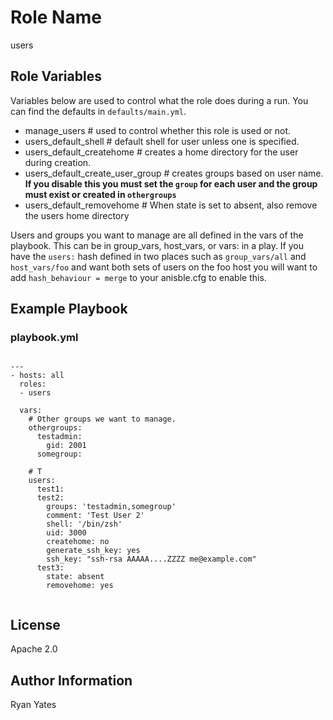 Role Name
========

users

Role Variables
--------------

Variables below are used to control what the role does during a run.  You can find the defaults in `defaults/main.yml`.
- manage_users   # used to control whether this role is used or not.
- users_default_shell   # default shell for user unless one is specified.
- users_default_createhome   # creates a home directory for the user during creation.
- users_default_create_user_group  # creates groups based on user name. **If you disable this you must set the `group` for each user and the group must exist or created in `othergroups`**
- users_default_removehome   # When state is set to absent, also remove the users home directory

Users and groups you want to manage are all defined in the vars of the playbook.  This can be in group_vars, host_vars, or vars: in a play.  If you have the `users:` hash defined in two places such as `group_vars/all` and `host_vars/foo` and want both sets of users on the foo host you will want to add `hash_behaviour = merge` to your anisble.cfg to enable this.

Example Playbook
-------------------------
### playbook.yml

```

---
- hosts: all
  roles:
  - users

  vars:
    # Other groups we want to manage.
    othergroups:
      testadmin:
        gid: 2001
      somegroup:

    # T
    users:
      test1:
      test2:
        groups: 'testadmin,somegroup'
        comment: 'Test User 2'
        shell: '/bin/zsh'
        uid: 3000
        createhome: no
        generate_ssh_key: yes
        ssh_key: "ssh-rsa AAAAA....ZZZZ me@example.com"
      test3:
        state: absent
        removehome: yes


```

License
-------

Apache 2.0

Author Information
------------------

Ryan Yates
